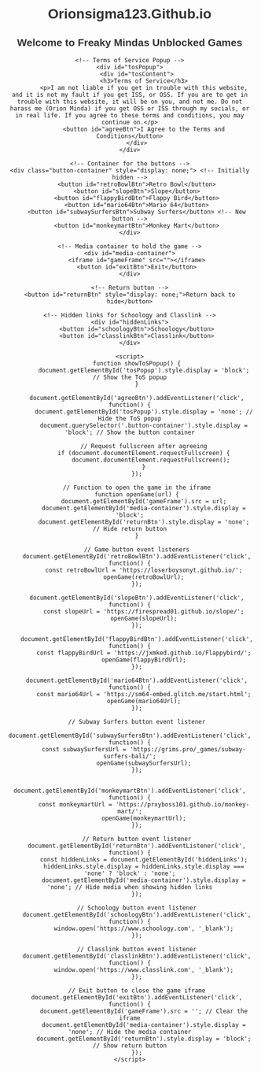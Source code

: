 <!DOCTYPE html>
<html lang="en">
<head>
    <meta charset="UTF-8">
    <meta name="viewport" content="width=device-width, initial-scale=1.0">
    <title>Orionsigma123.Github.io</title>
    <style>
        /* General styles */
        body {
            font-family: Arial, sans-serif;
            text-align: center;
            margin-top: 50px;
        }
        h1, h2 {
            color: #333;
        }
        /* Popup styles */
        #tosPopup {
            display: none; /* Hidden by default */
            position: fixed; /* Stay in place */
            z-index: 1; /* Sit on top */
            left: 0;
            top: 0;
            width: 100%; /* Full width */
            height: 100%; /* Full height */
            overflow: auto; /* Enable scroll if needed */
            background-color: rgba(0, 0, 0, 0.4); /* Black w/ opacity */
        }
        #tosContent {
            background-color: #fff;
            margin: 15% auto; /* 15% from the top and centered */
            padding: 20px;
            border: 1px solid #888;
            width: 80%; /* Could be more or less, depending on screen size */
            border-radius: 10px; /* Rounded corners */
        }
        button {
            padding: 10px 20px;
            font-size: 16px;
            background-color: #28a745;
            color: white;
            border: none;
            cursor: pointer;
            border-radius: 5px;
            margin-top: 10px;
        }
        button:hover {
            background-color: #218838;
        }
        /* Other existing styles */
        .button-container {
            background-color: #000;
            padding: 20px;
            border-radius: 15px;
            display: inline-block;
            margin-top: 20px;
        }
        #media-container {
            display: none; /* Hidden by default */
            margin-top: 20px;
        }
        iframe {
            width: 100%;
            height: 500px;
            border: none;
        }
        #exitBtn {
            margin-top: 10px;
            background-color: #dc3545;
            color: white;
        }
        #returnBtn {
            position: absolute;
            bottom: 20px;
            left: 50%;
            transform: translateX(-50%);
            background-color: #007bff;
            color: white;
            border: none;
            border-radius: 5px;
            padding: 10px 20px;
            cursor: pointer;
        }
        #hiddenLinks {
            display: none; /* Hidden by default */
            margin-top: 20px;
        }
    </style>
</head>
<body onload="showToSPopup()">
    <h1>Orionsigma123.Github.io</h1>
    <h2>Welcome to Freaky Mindas Unblocked Games</h2>

    <!-- Terms of Service Popup -->
    <div id="tosPopup">
        <div id="tosContent">
            <h3>Terms of Service</h3>
            <p>I am not liable if you get in trouble with this website, and it is not my fault if you get ISS, or OSS. If you are to get in trouble with this website, it will be on you, and not me. Do not harass me (Orion Minda) if you get OSS or ISS through my socials, or in real life. If you agree to these terms and conditions, you may continue on.</p>
            <button id="agreeBtn">I Agree to the Terms and Conditions</button>
        </div>
    </div>

    <!-- Container for the buttons -->
    <div class="button-container" style="display: none;"> <!-- Initially hidden -->
        <button id="retroBowlBtn">Retro Bowl</button>
        <button id="slopeBtn">Slope</button>
        <button id="flappyBirdBtn">Flappy Bird</button>
        <button id="mario64Btn">Mario 64</button>
        <button id="subwaySurfersBtn">Subway Surfers</button> <!-- New button -->
        <button id="monkeymartBtn">Monkey Mart</button>
    </div>

    <!-- Media container to hold the game -->
    <div id="media-container">
        <iframe id="gameFrame" src=""></iframe>
        <button id="exitBtn">Exit</button>
    </div>

    <!-- Return button -->
    <button id="returnBtn" style="display: none;">Return back to hide</button>

    <!-- Hidden links for Schoology and Classlink -->
    <div id="hiddenLinks">
        <button id="schoologyBtn">Schoology</button>
        <button id="classlinkBtn">Classlink</button>
    </div>

    <script>
        function showToSPopup() {
            document.getElementById('tosPopup').style.display = 'block'; // Show the ToS popup
        }

        document.getElementById('agreeBtn').addEventListener('click', function() {
            document.getElementById('tosPopup').style.display = 'none'; // Hide the ToS popup
            document.querySelector('.button-container').style.display = 'block'; // Show the button container
            
            // Request fullscreen after agreeing
            if (document.documentElement.requestFullscreen) {
                document.documentElement.requestFullscreen();
            }
        });

        // Function to open the game in the iframe
        function openGame(url) {
            document.getElementById('gameFrame').src = url;
            document.getElementById('media-container').style.display = 'block';
            document.getElementById('returnBtn').style.display = 'none'; // Hide return button
        }

        // Game button event listeners
        document.getElementById('retroBowlBtn').addEventListener('click', function() {
            const retroBowlUrl = 'https://loserboysonyt.github.io/';
            openGame(retroBowlUrl);
        });

        document.getElementById('slopeBtn').addEventListener('click', function() {
            const slopeUrl = 'https://firespread01.github.io/slope/';
            openGame(slopeUrl);
        });

        document.getElementById('flappyBirdBtn').addEventListener('click', function() {
            const flappyBirdUrl = 'https://jxmked.github.io/Flappybird/';
            openGame(flappyBirdUrl);
        });

        document.getElementById('mario64Btn').addEventListener('click', function() {
            const mario64Url = 'https://sm64-embed.glitch.me/start.html';
            openGame(mario64Url);
        });

        // Subway Surfers button event listener
        document.getElementById('subwaySurfersBtn').addEventListener('click', function() {
            const subwaySurfersUrl = 'https://grims.pro/_games/subway-surfers-bali/';
            openGame(subwaySurfersUrl);
        });

                document.getElementById('monkeymartBtn').addEventListener('click', function() {
            const monkeymartUrl = 'https://prxyboss101.github.io/monkey-mart/';
            openGame(monkeymartUrl);
        });

        // Return button event listener
        document.getElementById('returnBtn').addEventListener('click', function() {
            const hiddenLinks = document.getElementById('hiddenLinks');
            hiddenLinks.style.display = hiddenLinks.style.display === 'none' ? 'block' : 'none';
            document.getElementById('media-container').style.display = 'none'; // Hide media when showing hidden links
        });

        // Schoology button event listener
        document.getElementById('schoologyBtn').addEventListener('click', function() {
            window.open('https://www.schoology.com', '_blank');
        });

        // Classlink button event listener
        document.getElementById('classlinkBtn').addEventListener('click', function() {
            window.open('https://www.classlink.com', '_blank');
        });

        // Exit button to close the game iframe
        document.getElementById('exitBtn').addEventListener('click', function() {
            document.getElementById('gameFrame').src = ''; // Clear the iframe
            document.getElementById('media-container').style.display = 'none'; // Hide the media container
            document.getElementById('returnBtn').style.display = 'block'; // Show return button
        });
    </script>
</body>
</html>

